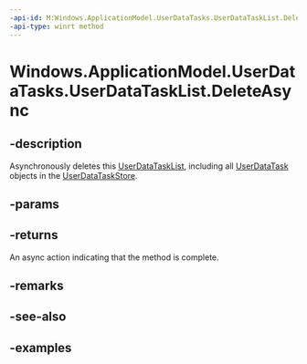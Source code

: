 ```yaml
---
-api-id: M:Windows.ApplicationModel.UserDataTasks.UserDataTaskList.DeleteAsync
-api-type: winrt method
---
```


<!-- Method syntax.
public IAsyncAction UserDataTaskList.DeleteAsync()
-->

# Windows.ApplicationModel.UserDataTasks.UserDataTaskList.DeleteAsync

## -description
Asynchronously deletes this [UserDataTaskList](userdatatasklist.md), including all [UserDataTask](userdatatask.md) objects in the [UserDataTaskStore](userdatataskstore.md).
## -params

## -returns
An async action indicating that the method is complete.

## -remarks

## -see-also

## -examples
